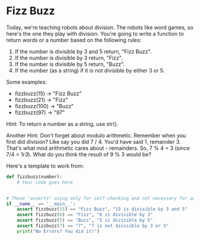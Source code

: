 # Fizz Buzz

Today, we're teaching robots about division. The robots like word games, so here's the one they play with division. You're going to write a function to return words or a number based on the following rules:

1. If the number is divisible by 3 and 5 return, "Fizz Buzz".
2. If the number is divisible by 3 return, "Fizz".
3. If the number is divisible by 5 return, "Buzz".
4. If the number (as a string) if it is not divisible by either 3 or 5.

Some examples:

* fizzbuzz(15) -> "Fizz Buzz"
* fizzbuzz(21) -> "Fizz"
* fizzbuzz(100) -> "Buzz"
* fizzbuzz(97) -> "97"

Hint: To return a number as a string, use str().

Another Hint: Don't forget about modulo arithmetic. Remember when you first did division? Like say you did 7 / 4. You'd have said 1, remainder 3. That's what mod arithmetic cares about - remainders. So, 7 % 4 = 3 (since 7/4 = 1r*3*). What do you think the result of 9 % 3 would be?

Here's a template to work from:

```python
def fizzbuzz(number):
    # Your code goes here


# These "asserts" using only for self-checking and not necessary for auto-testing
if __name__ == '__main__':
    assert fizzbuzz(15) == "Fizz Buzz", "15 is divisible by 3 and 5"
    assert fizzbuzz(6) == "Fizz", "6 is divisible by 3"
    assert fizzbuzz(5) == "Buzz", "5 is divisible by 5"
    assert fizzbuzz(7) == "7", "7 is not divisible by 3 or 5"
    print("No Errors? You did it!")
``` 